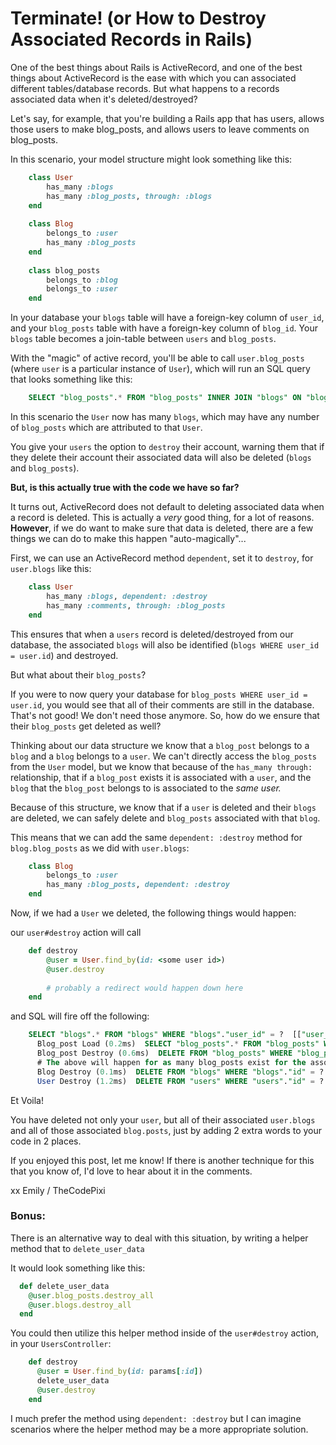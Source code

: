 # Terminate! (or How to Destroy Associated Records in Rails)

One of the best things about Rails is ActiveRecord, and one of the best things about ActiveRecord is the ease with which you can associated different tables/database records. But what happens to a records associated data when it's deleted/destroyed? 

Let's say, for example, that you're building a Rails app that has users, allows those users to make blog_posts, and allows users to leave comments on blog_posts. 

In this scenario, your model structure might look something like this: 
``` ruby
    class User 
    	has_many :blogs
    	has_many :blog_posts, through: :blogs 
    end 
    
    class Blog
    	belongs_to :user 
    	has_many :blog_posts 
    end 
    
    class blog_posts
    	belongs_to :blog 
    	belongs_to :user 
    end 
```
In your database your `blogs` table will have a foreign-key column of `user_id`, and your `blog_posts` table with have a foreign-key column of `blog_id`. Your `blogs` table becomes a join-table between `users` and `blog_posts`. 

With the "magic" of active record, you'll be able to call `user.blog_posts` (where `user` is a particular instance of `User`), which will run an SQL query that looks something like this: 
``` SQL
    SELECT "blog_posts".* FROM "blog_posts" INNER JOIN "blogs" ON "blog_posts"."blog_id" = "blogs"."id" WHERE "blogs"."user_id" = ? LIMIT ?  [["user_id", <user.id>], ["LIMIT", 11]]
```
In this scenario the `User` now has many `blogs`, which may have any number of `blog_posts` which are attributed to that `User`. 

You give your `users` the option to `destroy` their account, warning them that if they delete their account their associated data will also be deleted (`blogs` and `blog_posts`). 

**But, is this actually true with the code we have so far?** 

It turns out, ActiveRecord does not default to deleting associated data when a record is deleted. This is actually a *very* good thing, for a lot of reasons. **However**, if we do want to make sure that data is deleted, there are a few things we can do to make this happen "auto-magically"...

First, we can use an ActiveRecord method `dependent`, set it to `destroy`, for `user.blogs` like this: 
``` ruby
    class User 
    	has_many :blogs, dependent: :destroy 
    	has_many :comments, through: :blog_posts 
    end 
```
This ensures that when a `users` record is deleted/destroyed from our database, the associated `blogs` will also be identified (`blogs WHERE user_id = user.id`) and destroyed. 

But what about their `blog_posts`? 

If you were to now query your database for `blog_posts WHERE user_id = user.id`, you would see that all of their comments are still in the database. That's not good! We don't need those anymore. So, how do we ensure that their `blog_posts` get deleted as well? 

Thinking about our data structure we know that a `blog_post` belongs to a `blog` and a `blog` belongs to a `user`. We can't directly access the `blog_posts` from the `User` model, but we know that because of the `has_many through:` relationship, that if a `blog_post` exists it is associated with a `user`, and the `blog` that the `blog_post` belongs to is associated to the *same user.* 

Because of this structure, we know that if a `user` is deleted and their `blogs` are deleted, we can safely delete and `blog_posts` associated with that `blog`. 

This means that we can add the same `dependent: :destroy` method for `blog.blog_posts` as we did with `user.blogs`: 
``` ruby
    class Blog
    	belongs_to :user 
    	has_many :blog_posts, dependent: :destroy 
    end
```
Now, if we had a `User` we deleted, the following things would happen: 

our `user#destroy` action will call 
``` ruby
    def destroy 
    	@user = User.find_by(id: <some user id>)
    	@user.destroy 
    
    	# probably a redirect would happen down here  
    end 
```
and SQL will fire off the following: 
``` SQL
    SELECT "blogs".* FROM "blogs" WHERE "blogs"."user_id" = ?  [["user_id", <user.id>]]
      Blog_post Load (0.2ms)  SELECT "blog_posts".* FROM "blog_posts" WHERE "blog_posts"."blog_id" = ?  [["blog_id", <blog.id>]]
      Blog_post Destroy (0.6ms)  DELETE FROM "blog_posts" WHERE "blog_posts"."id" = ?  [["id", <blog_post.id>]]
      # The above will happen for as many blog_posts exist for the associated blog 
      Blog Destroy (0.1ms)  DELETE FROM "blogs" WHERE "blogs"."id" = ?  [["id", <blog.id>]]
      User Destroy (1.2ms)  DELETE FROM "users" WHERE "users"."id" = ?  [["id", <user.id>]]
```
Et Voila! 

You have deleted not only your `user`, but all of their associated `user.blogs` and all of those associated `blog.posts`, just by adding 2 extra words to your code in 2 places. 

If you enjoyed this post, let me know! If there is another technique for this that you know of, I'd love to hear about it in the comments. 

xx Emily / TheCodePixi

### Bonus: 

There is an alternative way to deal with this situation, by writing a helper method that to `delete_user_data` 

It would look something like this: 
``` Ruby 
  def delete_user_data
    @user.blog_posts.destroy_all
    @user.blogs.destroy_all 
  end 
``` 
You could then utilize this helper method inside of the `user#destroy` action, in your `UsersController`: 

```Ruby 
    def destroy 
      @user = User.find_by(id: params[:id])
      delete_user_data
      @user.destroy 
    end 
``` 

I much prefer the method using `dependent: :destroy` but I can imagine scenarios where the helper method may be a more appropriate solution. 
